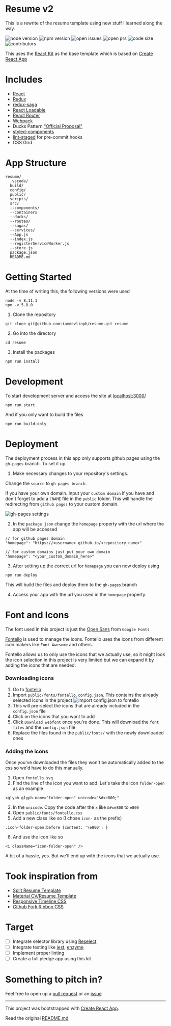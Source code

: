# Resume v2
This is a rewrite of the resume template using new stuff I learned along the way.

![node version](https://img.shields.io/node/v/@codes-and-coffees/react-pkg.svg)
![npm version](https://img.shields.io/npm/v/@codes-and-coffees/react-pkg.svg)
![open issues](https://img.shields.io/github/issues/iamdevlinph/resume.svg)
![open prs](https://img.shields.io/github/issues-pr/iamdevlinph/resume.svg)
![code size](https://img.shields.io/github/languages/code-size/iamdevlinph/resume.svg)
![contributors](https://img.shields.io/github/contributors/iamdevlinph/resume.svg)

This uses the [React Kit](https://github.com/codesandcoffees/react-kit) as the base template which is based on [Create React App](https://github.com/facebook/create-react-app)

# Includes
- [React](https://github.com/facebook/react)
- [Redux](https://github.com/reactjs/redux)
- [redux-saga](https://github.com/redux-saga/redux-saga)
- [React Loadable](https://github.com/jamiebuilds/react-loadable)
- [React Router](https://github.com/ReactTraining/react-router)
- [Webpack](https://github.com/webpack/webpack)
- Ducks Pattern ["Official Proposal"](https://github.com/erikras/ducks-modular-redux)
- [styled-components](https://github.com/styled-components/styled-components)
- [lint-staged](https://github.com/okonet/lint-staged) for pre-commit hooks
- CSS Grid

# App Structure
```
resume/
  .vscode/
  build/
  config/
  public/
  scripts/
  src/
  --components/
  --containers
  --ducks/
  --routes/
  --sagas/
  --services/
  --App.js
  --index.js
  --registerServiceWorker.js
  --store.js
  package.json
  README.md
```

# Getting Started
At the time of writing this, the following versions were used
```
node -v 8.11.1
npm -v 5.8.0
```
1. Clone the repository
```
git clone git@github.com:iamdevlinph/resume.git resume
```
2. Go into the directory
```
cd resume
```
3. Install the packages
```
npm run install
```

# Development
To start development server and access the site at [localhost:3000/](localhost:3000/)
```
npm run start
```

And if you only want to build the files
```
npm run build-only
```

# Deployment
The deployment process in this app only supports github pages using the `gh-pages` branch. To set it up:
1. Make necessary changes to your repository's settings.

Change the `source` to `gh-pages branch`.

If you have your own domain. Input your `custom domain` if you have and don't forget to add a `CNAME` file in the `public` folder. This will handle the redirecting from `github pages` to your custom domain.

![gh-pages settings](https://res.cloudinary.com/dfrhytey3/image/upload/v1522392328/gh-pages_rwrv32.png)

2. In the `package.json` change the `homepage` property with the url where the app will be accessed
```
// for github pages domain
"homepage": "https://<username>.github.io/<repository_name>"

// for custom domains just put your own domain
"homepage": "<your_custom_domain_here>"
```
3. After setting up the correct url for `homepage` you can now deploy using
```
npm run deploy
```
This will build the files and deploy them to the `gh-pages` branch

4. Access your app with the url you used in the `homepage` property.

# Font and Icons
The font used in this project is just the [Open Sans](https://fonts.google.com/specimen/Open+Sans) from `Google Fonts`

[Fontello](http://fontello.com/) is used to manage the icons. Fontello uses the icons from different icon makers like `Font Awesome` and others.

Fontello allows us to only use the icons that we actually use, so it might look the icon selection in this project is very limited but we can expand it by adding the icons that are needed.

### Downloading icons
1. Go to [fontello](http://fontello.com/)
2. Import `public/fonts/fontello.config.json`. This contains the already selected icons in the project
![import config.json to fontello](https://res.cloudinary.com/dfrhytey3/image/upload/v1522301230/import_fontello_fkqezr.png)
3. This will pre-select the icons that are already included in the `config.json` file
4. Click on the icons that you want to add
5. Click `Download webfont` once you're done. This will download the `font files` and the `config.json` file
6. Replace the files found in the `public/fonts/` with the newly downloaded ones

### Adding the icons
Once you've downloaded the files they won't be automatically added to the css so we'd have to do this manually.
1. Open `fontello.svg`
2. Find the line of the icon you want to add. Let's take the icon `folder-open` as an example
```
<glyph glyph-name="folder-open" unicode="&#xe800;"
```
3. In the `unicode`. Copy the code after the `x` like `&#xe800` to `e800`
4. Open `public/fonts/fontello.css`
5. Add a new class like so  (I chose `icon-` as the prefix)
```
.icon-folder-open:before {content: '\e800'; }
```
6. And use the icon like so
```
<i className="icon-folder-open" />
```

A bit of a hassle, yes. But we'll end up with the icons that we actually use.

# Took inspiration from
- [Split Resume Template](http://demo.mutationmedia.net/SPLIT/)
- [Material CV/Resume Template](http://demo.deviserweb.com/cv/)
- [Responsive Timeline CSS](https://codepen.io/brady_wright/pen/NNOvrW)
- [Github Fork Ribbon CSS](https://github.com/simonwhitaker/github-fork-ribbon-css)

# Target
- [ ] Integrate selector library using [Reselect](https://github.com/reactjs/reselect)
- [ ] Integrate testing like [jest](https://codesandcoffees.github.io/react-kit/#/), [enzyme](https://github.com/airbnb/enzyme)
- [ ] Implement proper linting
- [ ] Create a full pledge app using this kit

# Something to pitch in?

Feel free to open up a [pull request](https://github.com/iamdevlinph/resume/pulls) or an [issue](https://github.com/iamdevlinph/resume/issues/new)

---

This project was bootstrapped with [Create React App](https://github.com/facebookincubator/create-react-app).

Read the original [README.md](/README-orig.md)
